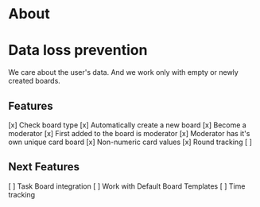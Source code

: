 # About

# Data loss prevention

We care about the user's data.
And we work only with empty or newly created boards.

## Features

[x] Check board type
[x] Automatically create a new board
[x] Become a moderator
[x] First added to the board is moderator
[x] Moderator has it's own unique card board
[x] Non-numeric card values
[x] Round tracking
[ ]

## Next Features

[ ] Task Board integration
[ ] Work with Default Board Templates
[ ] Time tracking